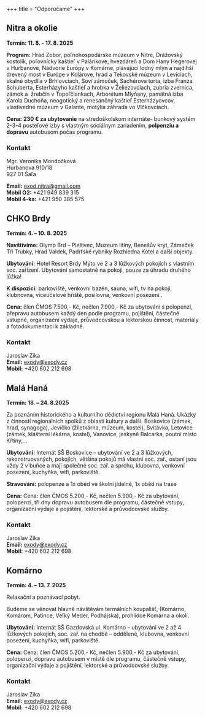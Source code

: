 +++
title = "Odporúčame"
+++

## Nitra a okolie

**Termín: 11. 8. - 17. 8. 2025**

**Program:** Hrad Zobor, poľnohospodárske múzeum v Nitre, Drážovský kostolík, poľovnícky kaštieľ v Palárikove, hvezdáreň a Dom Hany Hegerovej v Hurbanove, Nádvorie Európy v Komárne, plávajúci lodný mlyn a najdlhší drevený most v Európe v Kolárove, hrad a Tekovské múzeum v Leviciach, skalné obydlia v Brhlovciach, Soví zámoček, Sachérova torta, izba Franza Schuberta, Esterházyho kaštieľ a hrobka v Želiezovciach, zubria zvernica, zámok a  žrebčín v Topoľčiankach, Arborétum Mlyňany, pamätná izba Karola Duchoňa, neogotický a renesančný kaštieľ Esterházyovcov, vlastivedné múzeum v Galante, motýlia záhrada vo Vlčkovciach.

**Cena:** **230 € za ubytovanie** na stredoškolskom internáte- bunkový systém 2-3-4 posteľové izby s vlastným sociálnym zariadením, **polpenziu a dopravu** autobusom počas programu.

### Kontakt

Mgr. Veronika Mondočková  
Hurbanova 910/18  
927 01 Šaľa

**Email:** exod.nitra@gmail.com  
**Mobil O2:** +421 949 839 315  
**Mobil 4-ka:** +421 950 385 575

## CHKO Brdy

**Termín: 4. – 10. 8. 2025**

**Navštívíme:** Olymp Brd – Plešivec, Muzeum litiny, Benešův kryt, Zámeček Tři Trubky, Hrad Valdek, Padrťské rybníky Rozhledna Kotel a další objekty.

**Ubytování:** Hotel Resort Brdy Mýto ve 2 a 3 lůžkových pokojích s vlastním soc. zařízení. Ubytování samostatně na pokoji, pouze za úhradu druhého lůžka!

**K dispozici:** parkoviště, venkovní bazén, sauna, wifi, tv na pokoji, klubnovna, víceúčelové hřiště, posilovna, venkovní posezení..

**Cena:** člen ČMOS 7.500,- Kč, nečlen 7.900,- Kč
za ubytování s polopenzí, přepravu autobusem každý den podle programu,
pojištění, částečné vstupné, organizační výdaje, průvodcovskou a lektorskou
činnost, materiály a fotodokumentaci k základně.

### Kontakt

Jaroslav Zika  
**Email:** exody@exody.cz  
**Mobil:** +420 602 212 698

## Malá Haná

**Termín: 18. – 24. 8.2025**

Za poznáním historického a kulturního dědictví regionu Malá Haná. Ukázky z činností regionálních spolků z oblasti kultury a další. Boskovice (zámek, hrad, synagoga), Jevíčko (žiletkárna, múzeum, kostel), Svitávka, Letovice (zámek, klášterní lékárna, kostel), Vanovice, jeskyně Balcarka, poutní místo Křtiny,...

**Ubytování:** Internát SŠ Boskovice – ubytování ve 2 a 3 lůžkových, rekonstruovaných, pokojích, většina pokojů má vlastní soc. zař., ostaní jsou vždy 2 v buňce a mají společné soc. zař. a sprchu, klubovna, venkovní posezení, kuchyňka, wifi, parkoviště.

**Stravování:** polopenze a 1x oběd ve školní jídelně, 1x oběd na trase

**Cena:** Cena: člen ČMOS 5.200,- Kč, nečlen 5.900,- Kč
za ubytování, polopenzi, tři dny dopravu autobusem dle programu, částečně
vstupy, organizační výdaje a pojištění, lektorské a průvodcovské služby.

### Kontakt
Jaroslav Zika  
**Email:** exody@exody.cz  
**Mobil:** +420 602 212 698

## Komárno

**Termín: 4. – 13. 7. 2025**

Relaxační a poznávací pobyt.

Budeme se věnovat hlavně návštěvám termálních koupališť, (Komárno, Komárom, Patince, Veľký Meder, Podhájska), prohlídce Komárna a okolí.

**Ubytování:** Internát SŠ Gazdovská ul. Komárno – ubytování ve 2 až 4 lůžkových pokojích, soc. zař. na chodbě – oddělené, klubovna, venkovní posezení, kuchyňka, wifi, parkoviště.

**Cena:** Cena: člen ČMOS 5.200,- Kč, nečlen 5.900,- Kč 
za ubytování, polopenzi, dopravu autobusem v místě dle programu, částečně
vstupy, organizační výdaje a pojištění, lektorské a průvodcovské služby.

### Kontakt
Jaroslav Zika  
**Email:** exody@exody.cz  
**Mobil:** +420 602 212 698
